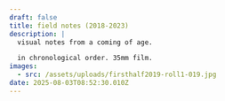 ```yaml
---
draft: false
title: field notes (2018-2023)
description: |
  visual notes from a coming of age.

  in chronological order. 35mm film.
images:
  - src: /assets/uploads/firsthalf2019-roll1-019.jpg
date: 2025-08-03T08:52:30.010Z
---
```


